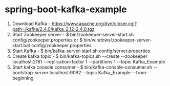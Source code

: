 # spring-boot-kafka-example

1. Download Kafka - https://www.apache.org/dyn/closer.cgi?path=/kafka/2.4.0/kafka_2.12-2.4.0.tgz
2. Start Zookeeper server - $ bin/zookeeper-server-start.sh config/zookeeper.properties or $ bin/windows/zookeeper-server-start.bat config/zookeeper.properties
3. Start Kafka - $ bin/kafka-server-start.sh config/server.properties
4. Create kafka topic - $ bin/kafka-topics.sh --create --zookeeper localhost:2181 --replication-factor 1 --partitions 1 --topic Kafka_Example
5. Start kafka console consumer - $ bin/kafka-console-consumer.sh --bootstrap-server localhost:9092 --topic Kafka_Example --from-beginning
